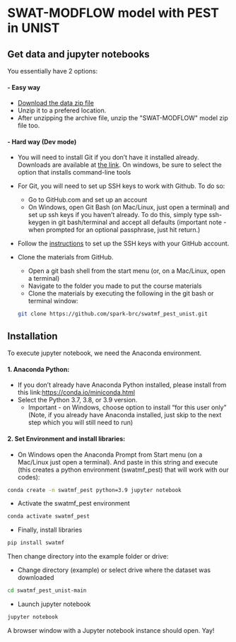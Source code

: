 # SWAT-MODFLOW model with PEST in UNIST

## Get data and jupyter notebooks
You essentially have 2 options:

#### - Easy way
- [Download the data zip file](https://github.com/spark-brc/swatmf_pest_unist/archive/refs/heads/main.zip)
- Unzip it to a prefered location.
- After unzipping the archive file, unzip the "SWAT-MODFLOW" model zip file too.

#### - Hard way (Dev mode)  
- You will need to install Git if you don’t have it installed already. Downloads are available at [the link](https://git-scm.com/download). On windows, be sure to select the option that installs command-line tools  
- For Git, you will need to set up SSH keys to work with Github. To do so:
    - Go to GitHub.com and set up an account
    - On Windows, open Git Bash (on Mac/Linux, just open a terminal) and set up ssh keys if you haven’t already. To do this, simply type ssh-keygen in git bash/terminal and accept all defaults (important note - when prompted for an optional passphrase, just hit return.)  
- Follow the [instructions](https://help.github.com/articles/adding-a-new-ssh-key-to-your-github-account/) to set up the SSH keys with your GitHub account.
- Clone the materials from GitHub.
    - Open a git bash shell from the start menu (or, on a Mac/Linux, open a terminal)
    - Navigate to the folder you made to put the course materials
    - Clone the materials by executing the following in the git bash or terminal window:    

    ```bash
    git clone https://github.com/spark-brc/swatmf_pest_unist.git
    ```  
        
## Installation
To execute jupyter notebook, we need the Anaconda environment.

#### 1. Anaconda Python:
- If you don’t already have Anaconda Python installed, please install from this link:https://conda.io/miniconda.html  
- Select the Python 3.7, 3.8, or 3.9 version. 
    * Important - on Windows, choose option to install “for this user only” (Note, if you already have Anaconda installed, just skip to the next step which you will still need to run)

#### 2. Set Environment and install libraries:
- On Windows open the Anaconda Prompt from Start menu (on a Mac/Linux just open a terminal). And paste in this string and execute (this creates a python environment (swatmf_pest) that will work with our codes):
```bash
conda create -n swatmf_pest python=3.9 jupyter notebook
```
- Activate the swatmf_pest environment
```bash
conda activate swatmf_pest 
```
- Finally, install libraries 
```bash
pip install swatmf
```

Then change directory into the example folder or drive:  
- Change directory (example) or select drive where the dataset was downloaded
```bash
cd swatmf_pest_unist-main
```  
- Launch jupyter notebook 
```bash
jupyter notebook
```

A browser window with a Jupyter notebook instance should open. Yay!
